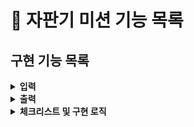 # :pushpin: 자판기 미션 기능 목록

## 구현 기능 목록
<details>
<summary><b>입력</b></summary>
<div markdown="1">

- [x] 자판기가 보유하고 있는 금액을 입력받기.
> - **예외처리**
> - [x] 10원 단위로 나눠 떨어지지 않을 경우 -> Validator
> - [x] 문자 입력시 -> Util
> - [x] 보유하고 있는 금액으로 동전 무작위 생산. -> VendingMachine
> - [x] 지폐를 잔돈으로 반환하는 경우는 없다고 가정한다.

- [x] 상품명과 가격, 수량을 입력 받는다.
> - [x] 상품명, 가격, 수량은 쉼표로, 개별 상품은 대괄호`[]`로 묶어 세미콜론`;`으로 구분한다.
> - [x] 상품 가격은 100원부터 시작하며, 10원으로 나누어떨어져야 한다.
> - [x] 아래와 같은 형식을 참고한다.
```
[콜라,1500,20];[사이다,1000,10]
```
- [x] 투입금액을 입력받는다.
> - **예외처리**
> - [x] 10원으로 나눠떨어져야 한다.
> - [x] 숫자만 가능하다.
> - [x] 상품 최저 가격보다 투입금액이 적은경우 바로 Outputview.printResult 호출
> - [x] 상품 모두 소진되었을 경우 바로 Outputview.printResult 호출

- [x] 구매할 상품명을 입력받는다.
> - [x] 투입금액을 계산해 출력한다.
</div>
</details>

<details>
<summary><b>출력</b></summary>
<div markdown="1">

- [x] 자판기가 보유한 동전을 출력한다.
> - [x] 아래와 같은 형식을 지킨다.
```
500원 - 0개
100원 - 4개
50원 - 1개
10원 - 0개
```
 - [ ] 잔돈은 반환된 동전만 출력한다.
> - [ ] 잔돈을 반환할 수 없는 경우 잔돈으로 반환할 수 있는 금액만 반환한다
> - [ ] 잔돈을 돌려줄 때 현재 보유한 최소 개수의 동전으로 잔돈을 돌려준다.
> - [ ] 남은 금액이 상품의 최저 가격보다 적거나, 모든 상품이 소진된 경우 바로 잔돈을 돌려준다.
> - [ ] 아래와 같은 형식으로 출력한다.
 ```
100원 - 4개
50원 - 1개
```
- [x] 예외 상황 시 "[ERROR]"로 시작하는 에러 문구로 시작하는 에러 문구 출력

- [x] 남은 금액이 상품의 최저 가격보다 적거나, 모든 상품이 소진된 경우 바로 잔돈을 돌려준다.

</div>
</details>

<details> 
<summary><b>체크리스트 및 구현 로직</b></summary>
<div markdown="1">

- [ ] Coin 클래스 활용해 구현한다.

</div>
</details>